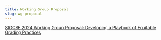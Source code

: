 ```yaml
---
title: Working Group Proposal
slug: wg-proposal
---
```


[SIGCSE 2024 Working Group Proposal: Developing a Playbook of Equitable Grading Practices](2024_SIGCSE_Virtual_EGP_WG_proposal.pdf)
